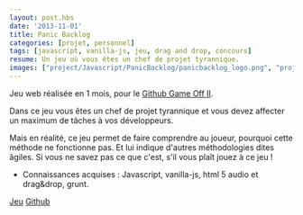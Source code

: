 ```yaml
---
layout: post.hbs
date: '2013-11-01'
title: Panic Backlog
categories: [projet, personnel]
tags: [javascript, vanilla-js, jeu, drag and drop, concours]
resume: Un jeu où vous êtes un chef de projet tyrannique.
images: ["project/Javascript/PanicBacklog/panicbacklog_logo.png", "project/Javascript/PanicBacklog/9.png", "project/Javascript/PanicBacklog/8.png", "project/Javascript/PanicBacklog/6.png"]
---
```

Jeu web réalisée en 1 mois, pour le <a href="https://github.com/blog/1674-github-game-off-ii" target="_blank">Github Game Off II</a>.

Dans ce jeu vous êtes un chef de projet tyrannique et vous devez affecter un maximum de tâches à vos développeurs.

Mais en réalité, ce jeu permet de faire comprendre au joueur, pourquoi cette méthode ne fonctionne pas. Et lui indique d'autres méthodologies dites âgiles. Si vous ne savez pas ce que c'est, s'il vous plaît jouez à ce jeu !  

* Connaissances acquises : Javascript, vanilla-js, html 5 audio et drag&drop, grunt.

<div class="container-link">
  <a href="http://froggies.github.io/game-off-2013/" target="_blank">Jeu</a>
  <a href="https://github.com/Froggies/game-off-2013/" target="_blank">Github</a>
</div>
